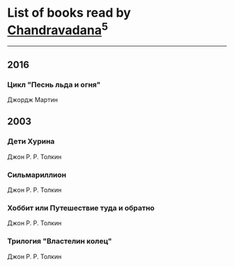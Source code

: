 # List of books read by [Chandravadana](https://plus.google.com/105866022348292919948)<sup>5</sup>
---

## 2016

### Цикл "Песнь льда и огня"
Джордж Мартин



## 2003

### Дети Хурина
Джон Р. Р. Толкин


### Сильмариллион
Джон Р.  Р. Толкин


### Хоббит или Путешествие туда и обратно
Джон Р. Р. Толкин


### Трилогия "Властелин колец"
Джон Р. Р. Толкин



